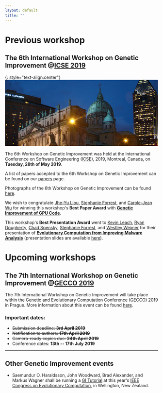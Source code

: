 ```yaml
---
layout: default
title: "" 
---
```


# Previous workshop

## **The 6th International Workshop on Genetic Improvement @[ICSE 2019](http://2019.icse-conferences.org)**

{: style="text-align:center"}
![](./misc_images/icse2019.jpg)

The 6th Workshop on Genetic Improvement was held at the International Conference on Software Engineering ([ICSE](https://conf.researchr.org/home/icse-2019)), 2019, Montreal, Canada, on **Tuesday, 28th of May 2019**.

A list of papers accepted to the 6th Workshop on Genetic Improvement can be found on our [papers](./papers.html) page.

Photographs of the 6th Workshop on Genetic Improvement can be found [here](./icse2019photos.md).

We wish to congratulate <a href="https://be.linkedin.com/in/jhe-yu-liou-1122759b">Jhe-Yu Liou</a>, <a href="https://forrest.biodesign.asu.edu">Stephanie Forrest</a>, and <a href="http://faculty.engineering.asu.edu/carolewu">Carole-Jean Wu</a> for winning this workshop's **Best Paper Award** with <strong><a href="./paper_pdfs/liou2019genetic.pdf">Genetic Improvement of GPU Code</a></strong>.

This workshop's **Best Presentation Award** went to <a href="http://kjleach.eecs.umich.edu">Kevin Leach</a>, <a href="https://isearch.asu.edu/profile/1639008">Ryan Dougherty</a>, <a href="http://cspensky.info">Chad Spensky</a>, <a href="https://forrest.biodesign.asu.edu">Stephanie Forrest</a>, and <a href="http://web.eecs.umich.edu/~weimerw">Westley Weimer</a> for their presentation of <strong><a href="paper_pdfs/leach2019evolutionary.pdf">Evolutionary Computation from Improving Malware Analysis</a></strong> (presentation slides are available <a href="slides/leach2019evolutionary_slides.pdf">here</a>).

# Upcoming workshops

## **The 7th International Workshop on Genetic Improvement @[GECCO 2019](https://gecco-2019.sigevo.org/index.html/HomePage)**

The 7th International Workshop on Genetic Improvement will take place within the Genetic and Evolutionary Computation Conference (GECCO) 2019 in Prague. More information about this event can be found [here](https://workshop07.gi-workshops.org/).

### Important dates:
* ~~Submission deadline: **3rd April 2019**~~                        
* ~~Notification to authors: **17th April 2019**~~                       
* ~~Camera-ready copies due: **24th April 2019**~~                          
* Conference dates: **13th -- 17th July 2019**  

------

## **Other Genetic Improvement events**

* Saemundur O. Haraldsson, John Woodward, Brad Alexander, and Markus Wagner shall be running a [GI Tutorial](http://cec2019.org/programs/tutorials.html#cec-16) at this year's [IEEE Congress on Evolutionary Computation](http://cec2019.org/index.html), in Wellington, New Zealand.
